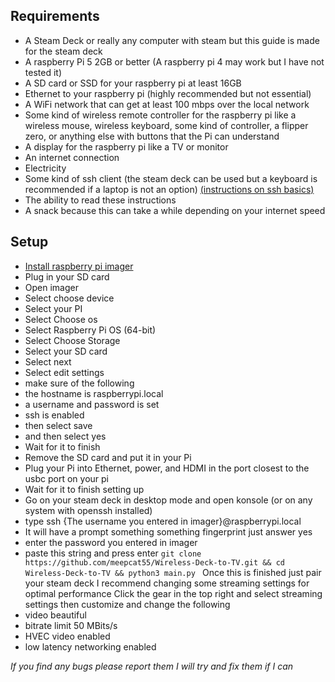 ## Requirements
- A Steam Deck or really any computer with steam but this guide is made for the steam deck
- A raspberry Pi 5 2GB or better (A raspberry pi 4 may work but I have not tested it)
- A SD card or SSD for your raspberry pi at least 16GB
- Ethernet to your raspberry pi (highly recommended but not essential)
- A WiFi network that can get at least 100 mbps over the local network
- Some kind of wireless remote controller for the raspberry pi like a wireless mouse, wireless keyboard, some kind of controller, a flipper zero, or anything else with buttons that the Pi can understand
- A display for the raspberry pi like a TV or monitor
- An internet connection
- Electricity
- Some kind of ssh client (the steam deck can be used but a keyboard is recommended if a laptop is not an option) [(instructions on ssh basics)](https://www.digitalocean.com/community/tutorials/how-to-use-ssh-to-connect-to-a-remote-server)
- The ability to read these instructions
- A snack because this can take a while depending on your internet speed
## Setup
- [Install raspberry pi imager](https://www.raspberrypi.com/software/)
- Plug in your SD card
- Open imager
- Select choose device
- Select your PI
- Select Choose os
- Select Raspberry Pi OS (64-bit)
- Select Choose Storage
- Select your SD card
- Select next
- Select edit settings
- make sure of the following
-  the hostname is raspberrypi.local
- a username and password is set
- ssh is enabled
- then select save
- and then select yes
- Wait for it to finish
- Remove the SD card and put it in your Pi
- Plug your Pi into Ethernet, power, and HDMI 
 in the port closest to the usbc port on your pi
- Wait for it to finish setting up
- Go on your steam deck in desktop mode and open konsole (or on any system with openssh installed)
- type ssh {The username you entered in imager}@raspberrypi.local
- It will have a prompt something something fingerprint just answer yes
- enter the password you entered in imager
- paste this string and press enter `git clone https://github.com/meepcat55/Wireless-Deck-to-TV.git && cd Wireless-Deck-to-TV && python3 main.py `
Once this is finished just pair your steam deck
I recommend changing some streaming settings for optimal performance
Click the gear in the top right and select streaming settings then customize and change the following
- video beautiful
- bitrate limit 50 MBits/s
- HVEC video enabled
- low latency networking enabled

*If you find any bugs please report them I will try and fix them if I can*

